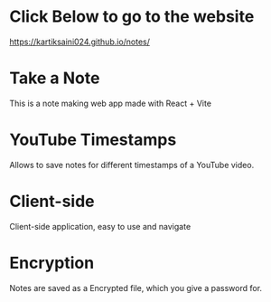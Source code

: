 # Click Below to go to the website
https://kartiksaini024.github.io/notes/

# Take a Note
This is a note making web app made with React + Vite

# YouTube Timestamps
Allows to save notes for different timestamps of a YouTube video.

# Client-side
Client-side application, easy to use and navigate

# Encryption
Notes are saved as a Encrypted file, which you give a password for.

